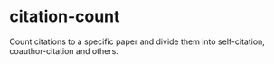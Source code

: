 # citation-count
Count citations to a specific paper and divide them into self-citation, coauthor-citation and others.
